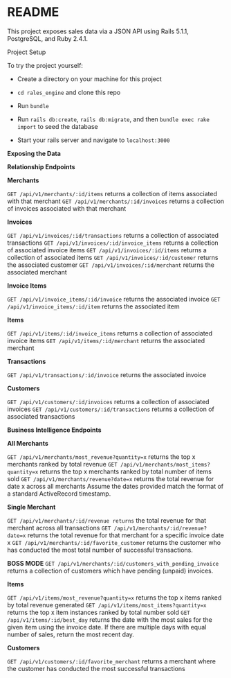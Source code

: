 # README

This project exposes sales data via a JSON API using Rails 5.1.1, PostgreSQL, and Ruby 2.4.1.

Project Setup

To try the project yourself:

  * Create a directory on your machine for this project

  * `cd rales_engine` and clone this repo

  * Run `bundle`

  * Run `rails db:create`, `rails db:migrate`, and then `bundle exec rake import` to seed the database

  * Start your rails server and navigate to `localhost:3000`


**Exposing the Data**

**Relationship Endpoints**

**Merchants**

`GET /api/v1/merchants/:id/items` returns a collection of items associated with that merchant
`GET /api/v1/merchants/:id/invoices` returns a collection of invoices associated with that merchant

**Invoices**

`GET /api/v1/invoices/:id/transactions` returns a collection of associated transactions
`GET /api/v1/invoices/:id/invoice_items` returns a collection of associated invoice items
`GET /api/v1/invoices/:id/items` returns a collection of associated items
`GET /api/v1/invoices/:id/customer` returns the associated customer
`GET /api/v1/invoices/:id/merchant` returns the associated merchant

**Invoice Items**

`GET /api/v1/invoice_items/:id/invoice` returns the associated invoice
`GET /api/v1/invoice_items/:id/item` returns the associated item

**Items**

`GET /api/v1/items/:id/invoice_items` returns a collection of associated invoice items
`GET /api/v1/items/:id/merchant` returns the associated merchant

**Transactions**

`GET /api/v1/transactions/:id/invoice` returns the associated invoice

**Customers**

`GET /api/v1/customers/:id/invoices` returns a collection of associated invoices
`GET /api/v1/customers/:id/transactions` returns a collection of associated transactions

**Business Intelligence Endpoints**

**All Merchants**

`GET /api/v1/merchants/most_revenue?quantity=x` returns the top x merchants ranked by total revenue
`GET /api/v1/merchants/most_items?quantity=x` returns the top x merchants ranked by total number of items sold
`GET /api/v1/merchants/revenue?date=x` returns the total revenue for date x across all merchants
Assume the dates provided match the format of a standard ActiveRecord timestamp.

**Single Merchant**

`GET /api/v1/merchants/:id/revenue returns` the total revenue for that merchant across all transactions
`GET /api/v1/merchants/:id/revenue?date=x` returns the total revenue for that merchant for a specific invoice date x
`GET /api/v1/merchants/:id/favorite_customer` returns the customer who has conducted the most total number of successful transactions.

**BOSS MODE**
`GET /api/v1/merchants/:id/customers_with_pending_invoice` returns a collection of customers which have pending (unpaid) invoices.

**Items**

`GET /api/v1/items/most_revenue?quantity=x` returns the top x items ranked by total revenue generated
`GET /api/v1/items/most_items?quantity=x` returns the top x item instances ranked by total number sold
`GET /api/v1/items/:id/best_day` returns the date with the most sales for the given item using the invoice date. If there are multiple days with equal number of sales, return the most recent day.

**Customers**

`GET /api/v1/customers/:id/favorite_merchant` returns a merchant where the customer has conducted the most successful transactions
